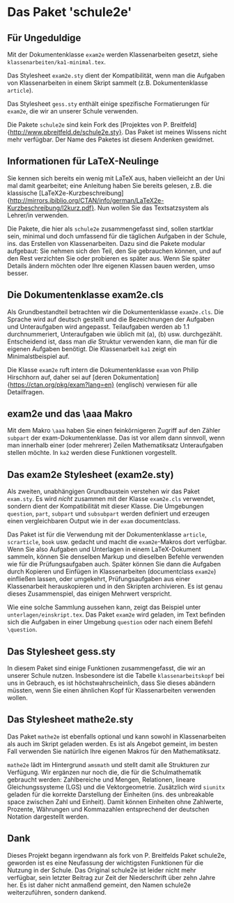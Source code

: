 
Das Paket 'schule2e'
====================



Für Ungeduldige
---------------

Mit der Dokumentenklasse `exam2e` werden Klassenarbeiten gesetzt, siehe `klassenarbeiten/ka1-minimal.tex`.

Das Stylesheet `exam2e.sty` dient der Kompatibilität, wenn man die Aufgaben von Klassenarbeiten in einem Skript sammelt (z.B. Dokumentenklasse `article`). 

Das Stylesheet `gess.sty` enthält einige spezifische Formatierungen für `exam2e`, die wir an unserer Schule verwenden. 

Die Pakete `schule2e` sind kein Fork des [Projektes von P. Breitfeld]{http://www.pbreitfeld.de/schule2e.sty}. Das Paket ist meines Wissens nicht mehr verfügbar. Der Name des Paketes ist diesem Andenken gewidmet. 


Informationen für LaTeX-Neulinge
--------------------------------

Sie kennen sich bereits ein wenig mit LaTeX aus, haben vielleicht an der Uni mal damit gearbeitet; eine Anleitung haben Sie bereits gelesen, z.B. die klassische [LaTeX2e-Kurzbeschreibung]{http://mirrors.ibiblio.org/CTAN/info/german/LaTeX2e-Kurzbeschreibung/l2kurz.pdf}.
Nun wollen Sie das Textsatzsystem als Lehrer/in verwenden. 

Die Pakete, die hier als `schule2e` zusammengefasst sind, sollen startklar sein, minimal und doch umfassend für die täglichen Aufgaben in der Schule, ins. das Erstellen von Klassenarbeiten.
Dazu sind die Pakete modular aufgebaut: Sie nehmen sich den Teil, den Sie gebrauchen können, und auf den Rest verzichten Sie oder probieren es später aus. 
Wenn Sie später Details ändern möchten oder Ihre eigenen Klassen bauen werden, umso besser.


Die Dokumentenklasse exam2e.cls
-------------------------------

Als Grundbestandteil betrachten wir die Dokumentenklasse `exam2e.cls`. Die Sprache wird auf deutsch gestellt und die Bezeichnungen der Aufgaben und Unteraufgaben wird angepasst. Teilaufgaben werden ab 1.1 durchnummeriert, Unteraufgaben wie üblich mit (a), (b) usw. durchgezählt. Entscheidend ist, dass man *die* Struktur verwenden kann, die man für die eigenen Aufgaben benötigt. Die Klassenarbeit `ka1` zeigt ein Minimalstbeispiel auf. 

Die Klasse `exam2e` ruft intern die Dokumentenklasse `exam` von Philip Hirschhorn auf, daher sei auf [deren Dokumentation]{https://ctan.org/pkg/exam?lang=en} (englisch) verwiesen für alle Detailfragen. 


exam2e und das \aaa Makro
-------------------------

Mit dem Makro `\aaa` haben Sie einen feinkörnigeren Zugriff auf den Zähler `subpart` der exam-Dokumentenklasse. Das ist vor allem dann sinnvoll, wenn man innerhalb einer (oder mehrerer) Zeilen Mathematiksatz Unteraufgaben stellen möchte. In `ka2` werden diese Funktionen vorgestellt. 





Das exam2e Stylesheet (exam2e.sty)
----------------------------------
Als zweiten, unabhängigen Grundbaustein verstehen wir das Paket `exam.sty`. Es wird *nicht* zusammen mit der Klasse `exam2e.cls` verwendet, sondern dient der Kompatibilität mit dieser Klasse. Die Umgebungen `question`, `part`, `subpart` und `subsubpart` werden definiert und erzeugen einen vergleichbaren Output wie in der `exam` documentclass. 

Das Paket ist für die Verwendung mit der Dokumentenklasse `article`, `scrarticle`, `book` usw. gedacht und macht die `exam2e`-Makros dort verfügbar. Wenn Sie also Aufgaben und Unterlagen in einem LaTeX-Dokument sammeln, können Sie denselben Markup und dieselben Befehle verwenden wie für die Prüfungsaufgaben auch. Später können Sie dann die Aufgaben durch Kopieren und Einfügen in Klassenarbeiten (documentclass `exam2e`) einfließen lassen, oder umgekehrt, Prüfungsaufgaben aus einer Klassenarbeit herauskopieren und in den Skripten archivieren. Es ist genau dieses Zusammenspiel, das einigen Mehrwert verspricht. 

Wie eine solche Sammlung aussehen kann, zeigt das Beispiel unter `unterlagen/einskript.tex`. Das Paket `exam2e` wird geladen, im Text befinden sich die Aufgaben in einer Umgebung `question` oder nach einem Befehl `\question`. 


Das Stylesheet gess.sty
-----------------------
In diesem Paket sind einige Funktionen zusammengefasst, die wir an unserer Schule nutzen. Insbesondere ist die Tabelle `klassenarbeitskopf` bei uns in Gebrauch, es ist höchstwahrscheinlich, dass Sie dieses abändern müssten, wenn Sie einen ähnlichen Kopf für Klassenarbeiten verwenden wollen. 



Das Stylesheet mathe2e.sty
--------------------------
Das Paket `mathe2e` ist ebenfalls optional und kann sowohl in Klassenarbeiten als auch im Skript geladen werden. Es ist als Angebot gemeint, im besten Fall verwenden Sie natürlich Ihre eigenen Makros für den Mathematiksatz.

`mathe2e` lädt im Hintergrund `amsmath` und stellt damit alle Strukturen zur Verfügung. Wir ergänzen nur noch die, die für die Schulmathematik gebraucht werden: Zahlbereiche und Mengen, Relationen, lineare Gleichungssysteme (LGS) und die Vektorgeometrie. 
Zusätzlich wird `siunitx` geladen für die korrekte Darstellung der Einheiten (ins. des unbreakable space zwischen Zahl und Einheit). Damit können Einheiten ohne Zahlwerte, Prozente, Währungen und Kommazahlen entsprechend der deutschen Notation dargestellt werden. 


Dank 
----

Dieses Projekt begann  irgendwann als fork von P. Breitfelds Paket schule2e, geworden ist es eine Neufassung der wichtigsten Funktionen für die Nutzung in der Schule. Das Original schule2e ist leider nicht mehr verfügbar, sein letzter Beitrag zur Zeit der Niederschrift über zehn Jahre her. Es ist daher nicht anmaßend gemeint, den Namen schule2e weiterzuführen, sondern dankend.


